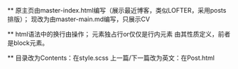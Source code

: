 **
原主页由master-index.html编写（展示最近博客，类似LOFTER，采用posts排版）；
现改为由master-main.md编写，只展示CV

**
html语法中的换行由<bt />操作；
元素独占行or仅仅是行内元素 由其性质定义，前者是block元素。

**
目录改为Contents：在style.scss
上一篇/下一篇改为英文：在Post.html

